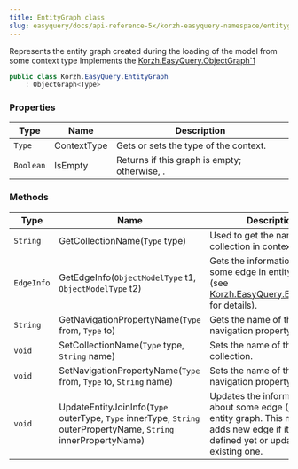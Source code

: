 ```yaml
---
title: EntityGraph class
slug: easyquery/docs/api-reference-5x/korzh-easyquery-namespace/entitygraph-class
---
```



Represents the entity graph created during the loading of the model from some context type  Implements the [Korzh.EasyQuery.ObjectGraph`1](/api-reference-5x/korzh-easyquery-namespace/objectgraph-t--class)
```csharp
public class Korzh.EasyQuery.EntityGraph
    : ObjectGraph<Type>

```

### Properties

| Type | Name | Description | 
| --- | --- | --- | 
| `Type` | ContextType | Gets or sets the type of the context. | 
| `Boolean` | IsEmpty | Returns <see langword="true" /> if this graph is empty; otherwise, <see langword="false" />. | 


### Methods

| Type | Name | Description | 
| --- | --- | --- | 
| `String` | GetCollectionName(`Type` type) | Used to get the name of the collection in context | 
| `EdgeInfo` | GetEdgeInfo(`ObjectModelType` t1, `ObjectModelType` t2) | Gets the information about some edge in entity graph (see [Korzh.EasyQuery.EntityGraph](/api-reference-5x/korzh-easyquery-namespace/entitygraph-class) for details). | 
| `String` | GetNavigationPropertyName(`Type` from, `Type` to) | Gets the name of the navigation property. | 
| `void` | SetCollectionName(`Type` type, `String` name) | Sets the name of the collection. | 
| `void` | SetNavigationPropertyName(`Type` from, `Type` to, `String` name) | Sets the name of the navigation property. | 
| `void` | UpdateEntityJoinInfo(`Type` outerType, `Type` innerType, `String` outerPropertyName, `String` innerPropertyName) | Updates the information about some edge (join) in the entity graph.  This method adds new edge if it's not defined yet or update the existing one. |
